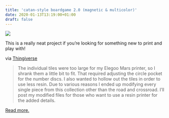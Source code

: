 ```yaml
---
title: 'catan-style boardgame 2.0 (magnetic & multicolor)'
date: 2020-01-13T13:19:00+01:00
draft: false
---
```


[![](https://cdn-blog.adafruit.com/uploads/2020/01/IMG_20200103_162335-588x480.jpg)](https://www.thingiverse.com/make:747704)

This is a really neat project if you’re looking for something new to print and play with!

via [Thingiverse](https://www.thingiverse.com/make:747704)

> The individual tiles were too large for my Elegoo Mars printer, so I shrank them a little bit to fit. That required adjusting the circle pocket for the number discs. I also wanted to hollow out the tiles in order to use less resin. Due to various reasons I ended up modifying every single piece from this collection other than the road and crossroad. I’ll post my modified files for those who want to use a resin printer for the added details.

[Read more.](https://www.thingiverse.com/make:747704)